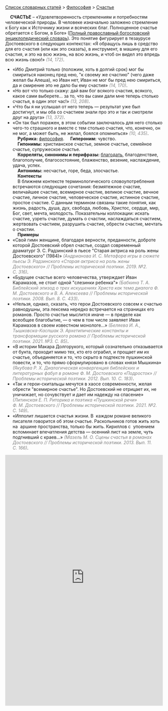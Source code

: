 <style>
st { color: Gray;
  font-style: italic;}
</style>

[Список словарных статей](https://thesaurus-dostoevsky.github.io/Thesaurus/) > [Философия](philosophy.md) > [Счастье](счастье.md) 

&nbsp;&nbsp;&nbsp;&nbsp;**СЧАСТЬЕ** – «Удовлетворенность стремлениям и потребностям человеческой природы. В человеке изначально заложено стремление к Богу как к Источнику жизни и всяческих благ. Полноценное счастье обретается с Богом, в Боге» ([Полный православный богословский энциклопедический словарь](https://azbyka.ru/)). Это понятие фигурирует в тезаурусе Достоевского в следующих контекстах: «Я обращусь лишь в средство для его счастия (или как это сказать), в инструмент, в машину для его счастия, и это на всю жизнь, на всю жизнь, и чтоб он видел это впредь всю жизнь свою!» <st>(14, 172)</st>.    
* «Ибо Дмитрий только (положим, хоть в долгий срок) мог бы смириться 
наконец пред нею, "к своему же счастию" (чего даже желал бы Алеша), но Иван нет, Иван не мог бы пред нею смириться, да и смирение это не дало бы ему счастия» <st>(14, 170)</st>.  
* «Но вот что только скажу: дай вам бог всякого счастия, всякого, какое 
сами выберете... за то, что вы сами дали мне теперь столько счастья, в один этот час!» <st>(13, 208)</st>.  
* «Что бы я ни услышал от него теперь — результат уже был достигнут, и 
мы оба со счастием знали про это и так и смотрели друг на друга» <st>(13, 372)</st>.  
* «Он так был поражен, в этом событии заключалось для него столько 
чего-то страшного и вместе с тем столько счастия, что, конечно, он не мог, а может быть, не желал, боялся опомниться» <st>(10, 435)</st>.  
&nbsp;&nbsp;&nbsp;&nbsp;**Рубрика:** [философия](philosophy.md).
&nbsp;&nbsp;&nbsp;&nbsp;**Гипероним:** чувство.  
&nbsp;&nbsp;&nbsp;&nbsp;**Гипонимы:** христианское счастье, земное счастье, семейное счастье, супружеское счастье.  
&nbsp;&nbsp;&nbsp;&nbsp;**Корреляты, синонимы и перифразы:** [благодать](благодать.md), благоденствие, благополучие, благосостояние, блаженство, везение, наслаждение, удача, успех.  
&nbsp;&nbsp;&nbsp;&nbsp;**Антонимы:** несчастье, горе, беда, злосчастье.  
&nbsp;&nbsp;&nbsp;&nbsp;**Контексты**  
&nbsp;&nbsp;&nbsp;&nbsp;В ближнем контексте терминологического словоупотребления встречаются следующие сочетания: безмятежное счастие, величайшее счастие, всемирное счастие, великое счастие, вечное счастие, личное счастие, человеческое счастие, истинное счастие, простое счастие. С данным термином связаны такие понятия, как жизнь, радость, душа, дух, свобода, любовь, Христос, сердце, мир, Бог, свет, мечта, молодость. Показательны коллокации: искать счастие, узреть счастие, думать о счастии, наслаждаться счастием, жертвовать счастием, разрушить счастие, обрести счастие, мечтать о счастии.  
&nbsp;&nbsp;&nbsp;&nbsp;**Примеры**  
* «Свой гимн женщине, благодаря верности, преданности, доброте которой Достоевский обрел счастье, создал современный драматург Э. С. Радзинский в пьесе "Старая актриса на роль жены Достоевского" (1984)» <st>(Андрианова И. С. Метафора игры в сюжете пьесы Э. Радзинского «Старая актриса на роль жены Достоевского» // Проблемы исторической поэтики. 2019. №2. С. 316)</st>.
* «Будущее счастье всего человечества, утверждает Иван Карамазов, не стоит одной "слезинки ребенка"» <st>(Бабкина Т. А. Библейский эпизод о трех искушениях Христа как тема диалога Ф. М. Достоевского и В. А. Алексеева // Проблемы исторической поэтики. 2008. Вып.  8. С. 433)</st>.
* «Нельзя, однако, сказать, что герои Достоевского совсем к счастью равнодушны, эта лексема нередко встречается на страницах его романов. Просто счастье мыслится иначе — в пределе как всеобщее благобытие, — о чем в том числе заявляет Иван Карамазов в своем известном монологе…» <st>(Беляева И. А., Тышковска-Каспшак Э. Архетипические константы и трансформации русского романа // Проблемы исторической поэтики. 2021. №3. С. 85)</st>.
* «В истории Макара Долгорукого, который сознательно отказывается от бунта, проходит мимо тех, кто его ограбил, и прощает им их счастье, объединяется и то, что скрыто в подтексте пушкинской повести, и то, что прямо сформулировано в словах князя Мышкина» <st>(Якубова Р. Х. Диалогическая конвергенция библейских и литературных фабул в романе Ф. М. Достоевского «Подросток» // Проблемы исторической поэтики. 2012. Вып. 10. С. 183)</st>.
* «Так и герои-скитальцы мечутся в хаосе современности, желая обрести "всемирное счастье". Но Достоевский не отрицает их, не уничижает, но сочувствует и дает им надежду на спасение» <st>(Литинская Е. П. Риторика и поэтика «Пушкинской речи» Ф. М. Достоевского // Проблемы исторической поэтики. 2021. №2. С. 149)</st>.
* «Ипполит лишается счастья жизни. В  каждом романе великого писателя говорится об этом счастье. Раскольников готов жить хоть на  аршине пространства, только бы жить. Кириллов с  упоением вспоминает впечатления детства — осенний лист на земле, чуть подгнивший с краев…» <st>(Мазель М. О. Сцены счастья в романах Достоевского // Проблемы исторической поэтики. 2013. Вып. 11. С. 166)</st>.

<iframe src="https://thesaurus-dostoevsky.github.io/nk/счастье.html" style="border:0px;width:100%;height:800px" allowfullscreen="true" webkitallowfullscreen="true" mozallowfullscreen="true">
